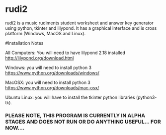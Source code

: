 # rudi2
rudi2 is a music rudiments student worksheet and answer key generator using python, tkinter and lilypond. It has a graphical interface and is cross platform (Windows, MacOS and Linux).

#Installation Notes

All Computers: You will need to have lilypond 2.18 installed
http://lilypond.org/download.html

Windows: you will need to install python 3
https://www.python.org/downloads/windows/

MacOSX: you will need to install python 3
https://www.python.org/downloads/mac-osx/

Ubuntu Linux: you will have to install the tkinter python libraries (python3-tk).

### PLEASE NOTE, THIS PROGRAM IS CURRENTLY IN ALPHA STAGES AND DOES NOT RUN OR DO ANYTHING USEFUL... FOR NOW....
